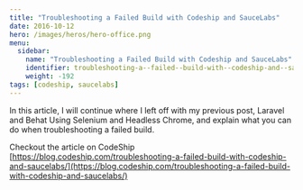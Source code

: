 ```yaml
---
title: "Troubleshooting a Failed Build with Codeship and SauceLabs"
date: 2016-10-12
hero: /images/heros/hero-office.png
menu:
  sidebar:
    name: "Troubleshooting a Failed Build with Codeship and SauceLabs"
    identifier: troubleshooting-a--failed--build-with--codeship-and--sauce-labs
    weight: -192
tags: [codeship, saucelabs]
---
```


In this article, I will continue where I left off with my previous post, Laravel and Behat Using Selenium and Headless Chrome, and explain what you can do when troubleshooting a failed build.

Checkout the article on CodeShip [https://blog.codeship.com/troubleshooting-a-failed-build-with-codeship-and-saucelabs/](https://blog.codeship.com/troubleshooting-a-failed-build-with-codeship-and-saucelabs/)


